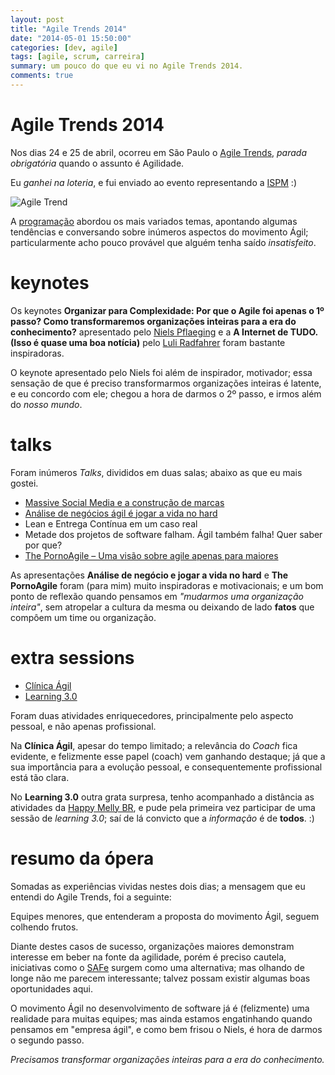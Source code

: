 ```yaml
---
layout: post 
title: "Agile Trends 2014"
date: "2014-05-01 15:50:00"
categories: [dev, agile]
tags: [agile, scrum, carreira]
summary: um pouco do que eu vi no Agile Trends 2014.
comments: true
---
```


# Agile Trends 2014

Nos dias 24 e 25 de abril, ocorreu em São Paulo o [Agile Trends](http://agiletrendsbr.com/2014/), *parada obrigatória* quando o assunto é Agilidade.

Eu *ganhei na loteria*, e fui enviado ao evento representando a [ISPM](http://www.ispm.com/) :)

![Agile Trend](http://agiletrendsbr.com/2014/wp-content/uploads/2014/02/logo-agiletrends-350x218.png)

A [programação](http://agiletrendsbr.com/2014/conteudo/programacao/) abordou os mais variados temas, apontando algumas tendências e conversando sobre inúmeros aspectos do movimento Ágil; particularmente acho pouco provável que alguém tenha saído *insatisfeito*.

# keynotes

Os keynotes **Organizar para Complexidade: Por que o Agile foi apenas o 1º passo? Como transformaremos organizações inteiras para a era do conhecimento?** apresentado pelo [Niels Pflaeging](http://www.nielspflaeging.com/) e a **A Internet de TUDO. (Isso é quase uma boa notícia)** pelo [Luli Radfahrer](http://www.luli.com.br/) foram bastante inspiradoras.

O keynote apresentado pelo Niels foi além de inspirador, motivador; essa sensação de que é preciso transformarmos organizações inteiras é latente, e eu concordo com ele; chegou a hora de darmos o 2º passo, e irmos além do *nosso mundo*.

# talks

Foram inúmeros *Talks*, divididos em duas salas; abaixo as que eu mais gostei.

- [Massive Social Media e a construção de marcas](http://pt.slideshare.net/mlent68/social-media-massiva-e-a-construo-de-marcas)
- [Análise de negócios ágil é jogar a vida no hard](http://blog.claudiobr.com/slides-com-audio-analise-de-negocios-agil-e-jogar-a-vida-no-hard-dia-25-de-abril-no-agile-trends-sao-paulo/)
- Lean e Entrega Contínua em um caso real
- Metade dos projetos de software falham. Ágil também falha! Quer saber por que?
- [The PornoAgile – Uma visão sobre agile apenas para maiores](http://pt.slideshare.net/manoelp/the-pornoagile-uma-visao-agil-somente-para-maiores)

As apresentações **Análise de negócio e jogar a vida no hard** e **The PornoAgile** foram (para mim) muito inspiradoras e motivacionais; e um bom ponto de reflexão quando pensamos em *"mudarmos uma organização inteira"*, sem atropelar a cultura da mesma ou deixando de lado **fatos** que compôem um time ou organização.

# extra sessions

- [Clínica Ágil](https://www.facebook.com/K21brasil/photos/pcb.846316075385365/846315505385422/?type=1&theater)
- [Learning 3.0](http://www.learning30.co/pt/)

Foram duas atividades enriquecedores, principalmente pelo aspecto pessoal, e não apenas profissional.

Na **Clínica Ágil**, apesar do tempo limitado; a relevância do *Coach* fica evidente, e felizmente esse papel (coach) vem ganhando destaque; já que a sua importância para a evolução pessoal, e consequentemente profissional está tão clara.

No **Learning 3.0** outra grata surpresa, tenho acompanhado a distância as atividades da [Happy Melly BR](http://www.happymelly.com/land-of-the-happy-welcome-happy-melly-brazil/), e pude pela primeira vez participar de uma sessão de *learning 3.0*; saí de lá convicto que a *informação* é de **todos**. :)

# resumo da ópera

Somadas as experiências vividas nestes dois dias; a mensagem que eu entendi do Agile Trends, foi a seguinte:

Equipes menores, que entenderam a proposta do movimento Ágil, seguem colhendo frutos.

Diante destes casos de sucesso, organizações maiores demonstram interesse em beber na fonte da agilidade, porém é preciso cautela, iniciativas como o [SAFe](http://scaledagileframework.com/) surgem como uma alternativa; mas olhando de longe não me parecem interessante; talvez possam existir algumas boas oportunidades aqui.

O movimento Ágil no desenvolvimento de software já é (felizmente) uma realidade para muitas equipes; mas ainda estamos engatinhando quando pensamos em "empresa ágil", e como bem frisou o Niels, é hora de darmos o segundo passo.

*Precisamos transformar organizações inteiras para a era do conhecimento.*

